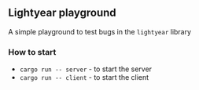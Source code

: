 ## Lightyear playground
A simple playground to test bugs in the `lightyear` library

### How to start
- `cargo run -- server` - to start the server
- `cargo run -- client` - to start the client
